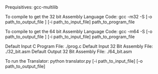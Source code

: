Prequisitives:
gcc-multilib

To compile to get the 32 bit Assembly Language Code:
gcc -m32 -S [-o path_to_output_file ] [-i path_to_input_file] path_to_program_file

To compile to get the 64 bit Assembly Language Code:
gcc -m64 -S [-o path_to_output_file ] [-i path_to_input_file] path_to_program_file

Default Input C Program File: ./prog.c
Default Input 32 Bit Assembly File: ./32_bit.asm
Default Output 32 Bit Assembly File: ./64_bit.asm

To run the Translator:
python translator.py [-i path_to_input_file] [-o path_to_output_file] 